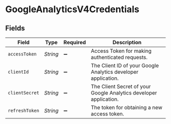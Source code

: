 # GoogleAnalyticsV4Credentials


## Fields

| Field                                                             | Type                                                              | Required                                                          | Description                                                       |
| ----------------------------------------------------------------- | ----------------------------------------------------------------- | ----------------------------------------------------------------- | ----------------------------------------------------------------- |
| `accessToken`                                                     | *String*                                                          | :heavy_minus_sign:                                                | Access Token for making authenticated requests.                   |
| `clientId`                                                        | *String*                                                          | :heavy_minus_sign:                                                | The Client ID of your Google Analytics developer application.     |
| `clientSecret`                                                    | *String*                                                          | :heavy_minus_sign:                                                | The Client Secret of your Google Analytics developer application. |
| `refreshToken`                                                    | *String*                                                          | :heavy_minus_sign:                                                | The token for obtaining a new access token.                       |